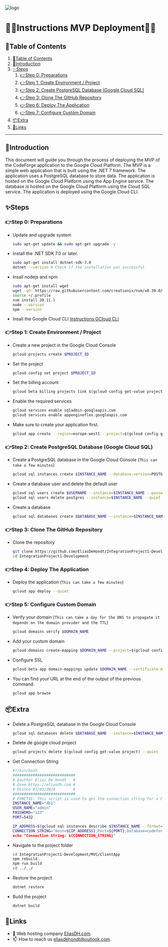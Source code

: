 ![logo](https://eliasdh.com/assets/media/images/logo-github.png)
# 💙🤍Instructions MVP Deployment🤍💙

## 📘Table of Contents

1. [📘Table of Contents](#📘table-of-contents)
2. [🖖Introduction](#🖖introduction)
3. [✨Steps](#✨steps)
    1. [👉Step 0: Preparations](#👉step-0-preparations)
    2. [👉Step 1: Create Environment / Project](#👉step-1-create-environment--project)
    3. [👉Step 2: Create PostgreSQL Database (Google Cloud SQL)](#👉step-2-create-postgresql-database-google-cloud-sql)
    4. [👉Step 3: Clone The GitHub Repository](#👉step-3-clone-the-github-repository)
    5. [👉Step 6: Deploy The Application](#👉step-4-deploy-the-application)
    6. [👉Step 7: Configure Custom Domain](#👉step-5-configure-custom-domain)
4. [📦Extra](#📦extra)
5. [🔗Links](#🔗links)

---

## 🖖Introduction

This document will guide you through the process of deploying the MVP of the CodeForge application to the Google Cloud Platform. The MVP is a simple web application that is built using the .NET 7 framework. The application uses a PostgreSQL database to store data. The application is hosted on the Google Cloud Platform using the App Engine service. The database is hosted on the Google Cloud Platform using the Cloud SQL service. The application is deployed using the Google Cloud CLI.

## ✨Steps

### 👉Step 0: Preparations

- Update and upgrade system
    ```bash	
    sudo apt-get update && sudo apt-get upgrade -y
    ```
- Install the .NET SDK 7.0 or later.
    ```bash
    sudo apt-get install dotnet-sdk-7.0
    dotnet --version # Check if the installation was successful
    ```
- Insall nodejs and npm
    ```bash	
    sudo apt-get install wget
    wget -qO- https://raw.githubusercontent.com/creationix/nvm/v0.39.0/install.sh | bash
    source ~/.profile
    nvm install 20.11.1
    node --version
    npm --version
    ```
- Insall the Google Cloud CLI [Instructions GCloud CLI](https://github.com/EliasDeHondt/IntegrationProject1-Deployment/blob/main/Documentation/Instructions-GCloud-CLI.md)

### 👉Step 1: Create Environment / Project

- Create a new project in the Google Cloud Console
    ```bash	
    gcloud projects create $PROJECT_ID
    ```
- Set the project
    ```bash
    gcloud config set project $PROJECT_ID
    ```
- Set the billing account
    ```bash
    gcloud beta billing projects link $(gcloud config get-value project) --billing-account=$(gcloud beta billing accounts list --format="value(ACCOUNT_ID)")
    ```
- Enable the required services
    ```bash	
    gcloud services enable sqladmin.googleapis.com
    gcloud services enable appengineflex.googleapis.com
    ```
- Make sure to create your application first.
    ```bash	
    gcloud app create --region=europe-west1 --project=$(gcloud config get-value project)
    ```

### 👉Step 2: Create PostgreSQL Database (Google Cloud SQL)

- Create a PostgreSQL database in the Google Cloud Console (`This can take a few minutes`)
    ```bash	
    gcloud sql instances create $INSTANCE_NAME --database-version=POSTGRES_15 --tier=db-f1-micro --region=europe-west1 --authorized-networks=0.0.0.0/0
    ```
- Create a database user and delete the default user
    ```bash
    gcloud sql users create $USERNAME --instance=$INSTANCE_NAME --password=$PASSWORD
    gcloud sql users delete postgres --instance=$INSTANCE_NAME --quiet
    ```
- Create a database
    ```bash
    gcloud sql databases create $DATABASE_NAME --instance=$INSTANCE_NAME
    ```

### 👉Step 3: Clone The GitHub Repository
- Clone the repository
    ```bash
    git clone https://github.com/EliasDeHondt/IntegrationProject1-Development.git
    cd IntegrationProject1-Development
    ```

### 👉Step 4: Deploy The Application

- Deploy the application (`This can take a few minutes`)
    ```bash
    gcloud app deploy --quiet
    ```

### 👉Step 5: Configure Custom Domain

- Verify your domain (`This can take a day for the DNS to propagate it depends on the domain provider and the TTL`)
    ```bash
    gcloud domains verify $DOMAIN_NAME
    ```
- Add your custom domain
    ```bash
    gcloud domains create-mapping $DOMAIN_NAME --project=$(gcloud config get-value project)
    ```
- Configure SSL
    ```bash
    gcloud beta app domain-mappings update $DOMAIN_NAME --certificate-management=managed --project=$(gcloud config get-value project)
    ```
- You can find your URL at the end of the output of the previous command.
    ```bash
    gcloud app browse
    ```

## 📦Extra

- Delete a PostgreSQL database in the Google Cloud Console
    ```bash	
    gcloud sql databases delete $DATABASE_NAME --instance=$INSTANCE_NAME --quiet
    ```
- Delete de google cloud project
    ```bash	
    gcloud projects delete $(gcloud config get-value project) --quiet
    ```
- Get Connection String
    ```bash
    #!/bin/bash
    ############################
    # @author Elias De Hondt   #
    # @see https://eliasdh.com #
    # @since 01/03/2024        #
    ############################
    # FUNCTIE: This script is used to get the connection string for a Cloud SQL instance
    INSTANCE_NAME="db1"
    USER_NAME="admin"
    PASSWORD="123"
    PORT=5432

    IP_ADDRESS=$(gcloud sql instances describe $INSTANCE_NAME --format="value(ipAddresses[0].ipAddress)")
    CONNECTION_STRING="Host=${IP_ADDRESS};Port=${PORT};Database=codeforge;User Id=${USER_NAME};Password=${PASSW>
    echo "Connection String: ${CONNECTION_STRING}"
    ```
- Navigate to the project folder
    ```bash
    cd IntegrationProject1-Development/MVC/ClientApp
    npm rebuild
    npm run build
    cd ../../
    ```
- Restore the project
    ```bash
    dotnet restore
    ```
- Build the project
    ```bash
    dotnet build
    ```

## 🔗Links
- 👯 Web hosting company [EliasDH.com](https://eliasdh.com).
- 📫 How to reach us eliasdehondt@outlook.com.